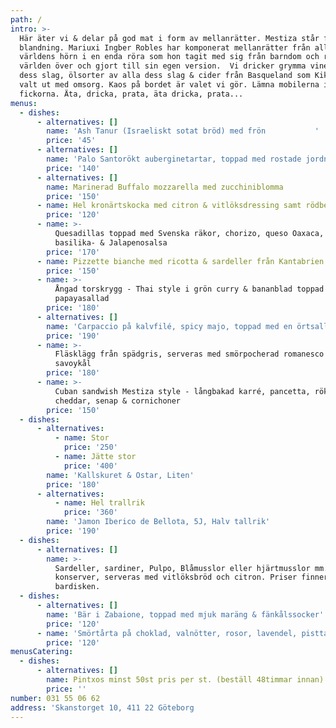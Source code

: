 ```yaml
---
path: /
intro: >-
  Här äter vi & delar på god mat i form av mellanrätter. Mestiza står för
  blandning. Mariuxi Ingber Robles har komponerat mellanrätter från alla
  världens hörn i en enda röra som hon tagit med sig från barndom och resor
  världen över och gjort till sin egen version.  Vi dricker grymma viner av alla
  dess slag, ölsorter av alla dess slag & cider från Basqueland som Kiki Ingber
  valt ut med omsorg. Kaos på bordet är valet vi gör. Lämna mobilerna i
  fickorna. Äta, dricka, prata, äta dricka, prata...
menus:
  - dishes:
      - alternatives: []
        name: 'Ash Tanur (Israeliskt sotat bröd) med frön           '
        price: '45'
      - alternatives: []
        name: 'Palo Santorökt auberginetartar, toppad med rostade jordnötter'
        price: '140'
      - alternatives: []
        name: Marinerad Buffalo mozzarella med zucchiniblomma
        price: '150'
      - name: Hel kronärtskocka med citron & vitlöksdressing samt rödbetsmajodipp
        price: '120'
      - name: >-
          Quesadillas toppad med Svenska räkor, chorizo, queso Oaxaca, passion-,
          basilika- & Jalapenosalsa
        price: '170'
      - name: Pizzette bianche med ricotta & sardeller från Kantabrien
        price: '150'
      - name: >-
          Ångad torskrygg - Thai style i grön curry & bananblad toppad med en
          papayasallad
        price: '180'
      - alternatives: []
        name: 'Carpaccio på kalvfilé, spicy majo, toppad med en örtsallad'
        price: '190'
      - name: >-
          Fläsklägg från spädgris, serveras med smörpocherad romanesco &
          savoykål
        price: '180'
      - name: >-
          Cuban sandwish Mestiza style - långbakad karré, pancetta, rökt
          cheddar, senap & cornichoner
        price: '150'
  - dishes:
      - alternatives:
          - name: Stor
            price: '250'
          - name: Jätte stor
            price: '400'
        name: 'Kallskuret & Ostar, Liten'
        price: '180'
      - alternatives:
          - name: Hel trallrik
            price: '360'
        name: 'Jamon Iberico de Bellota, 5J, Halv tallrik'
        price: '190'
  - dishes:
      - alternatives: []
        name: >-
          Sardeller, sardiner, Pulpo, Blåmusslor eller hjärtmusslor mm. i
          konserver, serveras med vitlöksbröd och citron. Priser finner ni på
          bardisken.
  - dishes:
      - alternatives: []
        name: 'Bär i Zabaione, toppad med mjuk maräng & fänkålssocker'
        price: '120'
      - name: 'Smörtårta på choklad, valnötter, rosor, lavendel, pisttage & rom'
        price: '120'
menusCatering:
  - dishes:
      - alternatives: []
        name: Pintxos minst 50st pris per st. (beställ 48timmar innan)
        price: ''
number: 031 55 06 62
address: 'Skanstorget 10, 411 22 Göteborg                                     '
---
```


